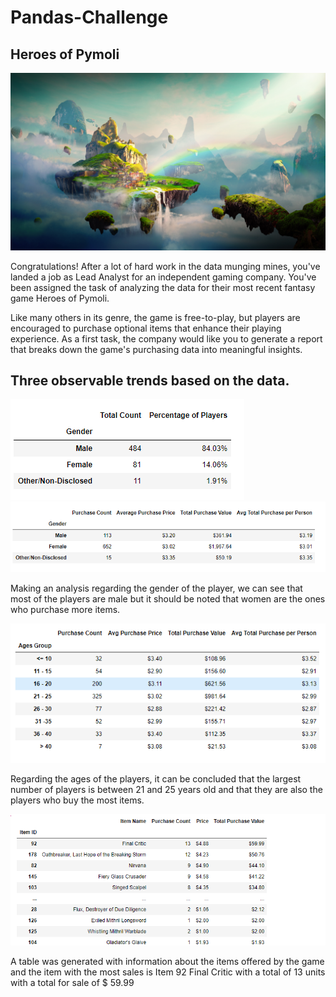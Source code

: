 # Pandas-Challenge
## Heroes of Pymoli

![Fantasy](/Instructions/Images/Fantasy.png)

Congratulations! After a lot of hard work in the data munging mines, you've landed a job as Lead Analyst for an independent gaming company. You've been assigned the task of analyzing the data for their most recent fantasy game Heroes of Pymoli.

Like many others in its genre, the game is free-to-play, but players are encouraged to purchase optional items that enhance their playing experience. As a first task, the company would like you to generate a report that breaks down the game's purchasing data into meaningful insights.

## Three observable trends based on the data.

![GenderSummary](/HeroesOfPymoli/Output/gender_summary.png)
![GenderAnalysis](/HeroesOfPymoli/Output/gender_analysis.png)

Making an analysis regarding the gender of the player, we can see that most of the players are male but it should be noted that women are the ones who purchase more items.

![AgeDemographics](/HeroesOfPymoli/Output/age_demographics.png)

Regarding the ages of the players, it can be concluded that the largest number of players is between 21 and 25 years old and that they are also the players who buy the most items.

![ProfitableItems](/HeroesOfPymoli/Output/most_profitable_items.png)

A table was generated with information about the items offered by the game and the item with the most sales is Item 92 Final Critic with a total of 13 units with a total for sale of $ 59.99